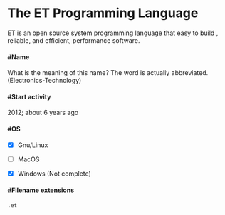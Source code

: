 # The ET Programming Language

ET is an open source system programming language that easy to build , reliable, and efficient, performance software.

#### #Name

What is the meaning of this name?
The word is actually abbreviated. (Electronics-Technology)

#### #Start activity
2012; about 6 years ago

#### #OS
- [x] Gnu/Linux
- [ ] MacOS
- [x] Windows (Not complete)


#### #Filename extensions
`.et`
